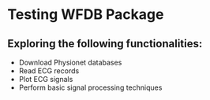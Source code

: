 # Testing WFDB Package
## Exploring the following functionalities:
- Download Physionet databases
- Read ECG records
- Plot ECG signals
- Perform basic signal processing techniques
